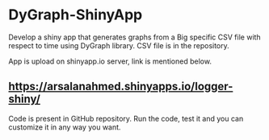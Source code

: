 # DyGraph-ShinyApp

Develop a shiny app that generates graphs from a Big specific CSV file with respect to time using DyGraph library. CSV file is in the repository.

App is upload on shinyapp.io server, link is mentioned below.

## https://arsalanahmed.shinyapps.io/logger-shiny/

Code is present in GitHub repository. Run the code, test it and you can customize it in any way you want. 
